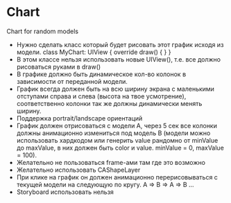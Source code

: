 # Chart
Chart for random models

* Нужно сделать класс который будет рисовать этот график исходя из модели. class MyChart: UIView { override draw() { } }
* В этом классе нельзя использовать новые UIView(), т.е. все должно рисоваться руками в draw()
* В графике должно быть динамическое кол-во колонок в зависимости от переданной модели.
* График всегда должен быть на всю ширину экрана с маленькими отступами справа и слева (высота на твое усмотрение), соответственно колонки так же должны динамически менять ширину.
* Поддержка portrait/landscape ориентаций
* График должен отрисоваться с модели A, через 5 сек все колонки должны анимационно измениться под модель B (модели можно использовать хардкодом или генерить value рандомно от minValue до maxValue, в них должен быть color и value. minValue = 0, maxValue = 100).
* Желательно не пользоваться frame-ами там где это возможно
* Желательно использовать CAShapeLayer
* При клике на график он должен анимационно перерисовываться с текущей модели на следующую по кругу. A => B => A => B ...
* Storyboard использовать нельзя
